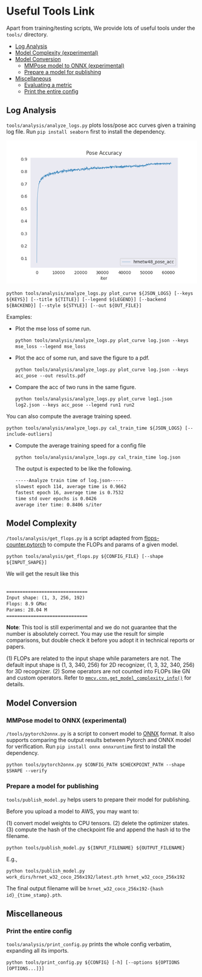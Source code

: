 # Useful Tools Link

Apart from training/testing scripts, We provide lots of useful tools under the `tools/` directory.

<!-- TOC -->

- [Log Analysis](#log-analysis)
- [Model Complexity (experimental)](#model-complexity)
- [Model Conversion](#model-conversion)
  - [MMPose model to ONNX (experimental)](#mmpose-model-to-onnx--experimental-)
  - [Prepare a model for publishing](#prepare-a-model-for-publishing)
- [Miscellaneous](#miscellaneous)
  - [Evaluating a metric](#evaluating-a-metric)
  - [Print the entire config](#print-the-entire-config)

<!-- TOC -->

## Log Analysis

`tools/analysis/analyze_logs.py` plots loss/pose acc curves given a training log file. Run `pip install seaborn` first to install the dependency.

![acc_curve_image](imgs/acc_curve.png)

```shell
python tools/analysis/analyze_logs.py plot_curve ${JSON_LOGS} [--keys ${KEYS}] [--title ${TITLE}] [--legend ${LEGEND}] [--backend ${BACKEND}] [--style ${STYLE}] [--out ${OUT_FILE}]
```

Examples:

- Plot the mse loss of some run.

  ```shell
  python tools/analysis/analyze_logs.py plot_curve log.json --keys mse_loss --legend mse_loss
  ```

- Plot the acc of some run, and save the figure to a pdf.

  ```shell
  python tools/analysis/analyze_logs.py plot_curve log.json --keys acc_pose --out results.pdf
  ```

- Compare the acc of two runs in the same figure.

  ```shell
  python tools/analysis/analyze_logs.py plot_curve log1.json log2.json --keys acc_pose --legend run1 run2
  ```

You can also compute the average training speed.

```shell
python tools/analysis/analyze_logs.py cal_train_time ${JSON_LOGS} [--include-outliers]
```

- Compute the average training speed for a config file

  ```shell
  python tools/analysis/analyze_logs.py cal_train_time log.json
  ```

  The output is expected to be like the following.

  ```text
  -----Analyze train time of log.json-----
  slowest epoch 114, average time is 0.9662
  fastest epoch 16, average time is 0.7532
  time std over epochs is 0.0426
  average iter time: 0.8406 s/iter
  ```

## Model Complexity

`/tools/analysis/get_flops.py` is a script adapted from [flops-counter.pytorch](https://github.com/sovrasov/flops-counter.pytorch) to compute the FLOPs and params of a given model.

```shell
python tools/analysis/get_flops.py ${CONFIG_FILE} [--shape ${INPUT_SHAPE}]
```

We will get the result like this

```text

==============================
Input shape: (1, 3, 256, 192)
Flops: 8.9 GMac
Params: 28.04 M
==============================
```

**Note**: This tool is still experimental and we do not guarantee that the number is absolutely correct.
You may use the result for simple comparisons, but double check it before you adopt it in technical reports or papers.

(1) FLOPs are related to the input shape while parameters are not. The default input shape is (1, 3, 340, 256) for 2D recognizer, (1, 3, 32, 340, 256) for 3D recognizer.
(2) Some operators are not counted into FLOPs like GN and custom operators. Refer to [`mmcv.cnn.get_model_complexity_info()`](https://github.com/open-mmlab/mmcv/blob/master/mmcv/cnn/utils/flops_counter.py) for details.

## Model Conversion

### MMPose model to ONNX (experimental)

`/tools/pytorch2onnx.py` is a script to convert model to [ONNX](https://github.com/onnx/onnx) format.
It also supports comparing the output results between Pytorch and ONNX model for verification.
Run `pip install onnx onnxruntime` first to install the dependency.

```shell
python tools/pytorch2onnx.py $CONFIG_PATH $CHECKPOINT_PATH --shape $SHAPE --verify
```

### Prepare a model for publishing

`tools/publish_model.py` helps users to prepare their model for publishing.

Before you upload a model to AWS, you may want to:

(1) convert model weights to CPU tensors.
(2) delete the optimizer states.
(3) compute the hash of the checkpoint file and append the hash id to the filename.

```shell
python tools/publish_model.py ${INPUT_FILENAME} ${OUTPUT_FILENAME}
```

E.g.,

```shell
python tools/publish_model.py work_dirs/hrnet_w32_coco_256x192/latest.pth hrnet_w32_coco_256x192
```

The final output filename will be `hrnet_w32_coco_256x192-{hash id}_{time_stamp}.pth`.

## Miscellaneous

### Print the entire config

`tools/analysis/print_config.py` prints the whole config verbatim, expanding all its imports.

```shell
python tools/print_config.py ${CONFIG} [-h] [--options ${OPTIONS [OPTIONS...]}]
```
